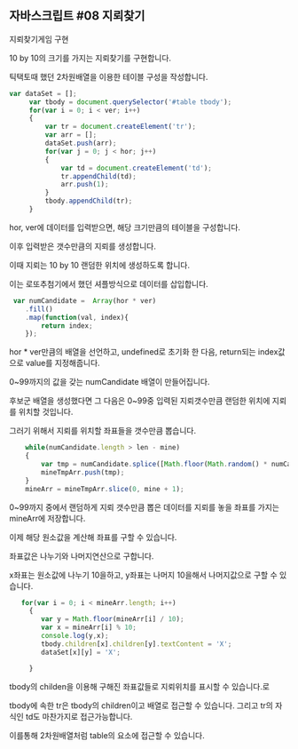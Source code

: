 ## 자바스크립트 #08 지뢰찾기





지뢰찾기게임 구현



10 by 10의 크기를 가지는 지뢰찾기를 구현합니다.



틱택토때 했던 2차원배열을 이용한 테이블 구성을 작성합니다.



```javascript
var dataSet = [];
     var tbody = document.querySelector('#table tbody');
     for(var i = 0; i < ver; i++)
     {
         var tr = document.createElement('tr');
         var arr = [];
         dataSet.push(arr);
         for(var j = 0; j < hor; j++)
         {
             var td = document.createElement('td');
             tr.appendChild(td);
             arr.push(1);  
         }
         tbody.appendChild(tr);
     }

```



hor, ver에 데이터를 입력받으면, 해당 크기만큼의 테이블을 구성합니다.



이후 입력받은 갯수만큼의 지뢰를 생성합니다.



이때 지뢰는 10 by 10 랜덤한 위치에 생성하도록 합니다.



이는 로또추첨기에서 했던 셔플방식으로 데이터를 삽입합니다.



```javascript
 var numCandidate =  Array(hor * ver)
    .fill()
    .map(function(val, index){
        return index;
    });
```



hor * ver만큼의 배열을 선언하고, undefined로 초기화 한 다음, return되는 index값으로 value를 지정해줍니다.

0~99까지의 값을 갖는 numCandidate 배열이 만들어집니다.



후보군 배열을 생성했다면 그 다음은 0~99중 입력된 지뢰갯수만큼 랜덤한 위치에 지뢰를 위치할 것입니다.



그러기 위해서 지뢰를 위치할 좌표들을 갯수만큼 뽑습니다.



```javascript
    while(numCandidate.length > len - mine)
    {
        var tmp = numCandidate.splice([Math.floor(Math.random() * numCandidate.length)], 1)[0];
        mineTmpArr.push(tmp);
    }
    mineArr = mineTmpArr.slice(0, mine + 1);

```



0~99까지 중에서 랜덤하게 지뢰 갯수만큼 뽑은 데이터를 지뢰를 놓을 좌표를 가지는 mineArr에 저장합니다.



이제 해당 원소값을 계산해 좌표를 구할 수 있습니다.



좌표값은 나누기와 나머지연산으로 구합니다.

x좌표는 원소값에 나누기 10을하고, y좌표는 나머지 10을해서 나머지값으로 구할 수 있습니다.



```javascript
   for(var i = 0; i < mineArr.length; i++)
     {
        var y = Math.floor(mineArr[i] / 10);
        var x = mineArr[i] % 10;
        console.log(y,x);
        tbody.children[x].children[y].textContent = 'X';
        dataSet[x][y] = 'X';

     }

```

tbody의 childen을 이용해 구해진 좌표값들로 지뢰위치를 표시할 수 있습니다.로 



tbody에 속한 tr은 tbody의 children이고 배열로 접근할 수 있습니다. 그리고 tr의 자식인 td도 마찬가지로 접근가능합니다.

이를통해 2차원배열처럼 table의 요소에 접근할 수 있습니다.

